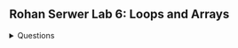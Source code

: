 ## Rohan Serwer Lab 6: Loops and Arrays
<details>
  <summary>Questions</summary>
  
 Q1) Write a C Program that takes any number from the user and identifies if the number is a
perfect number or not.

  Q2) Write a program that will generate the Fibonacci series up to 10000. Also find the sum of the
generated Fibonacci numbers divisible by 3, 5 or 7 only.
An example of the Fibonacci series is: 1 1 2 3 5 8 13 25..........
Note: Do this task by using a for loop DO NOT use arrays for this.

Q3) Write a C Program to compute the LCM and GCD of two numbers.

Q4:Consider Two integers a and b taken as input from the user. Using Loops iterate the value of
a till the value of b.
If the value of a<=9 the output should correspond to the English representation of the
numbers i.e., 8=Eight, 9=Nine etc.
If the iteration exceeds 9 then the programs should print if the exceeded number is even or
odd.
Example:
Input= 8,11
Output= Eight, Nine, Even, Odd

Q5: Write a C program that produces the following output:

0 0 0 0

1 1

2 2 2 2

3 3

4 4 4 4

5 5

6 6 6 6

Note: Only use single loops (No Nested Loops)
</details>
